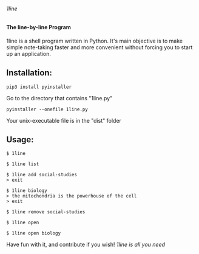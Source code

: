 ###### 1line
#### __The line-by-line Program__

1line is a shell program written in Python. It's main objective is to make simple note-taking faster and more convenient without forcing you to start up an application.

## Installation:
```
pip3 install pyinstaller
```
Go to the directory that contains "1line.py"
```
pyinstaller --onefile 1line.py
```
Your unix-executable file is in the "dist" folder


## Usage:
```
$ 1line

$ 1line list

$ 1line add social-studies
> exit

$ 1line biology
> the mitochondria is the powerhouse of the cell
> exit

$ 1line remove social-studies

$ 1line open

$ 1line open biology
```

Have fun with it, and contribute if you wish!
*1line is all you need*
